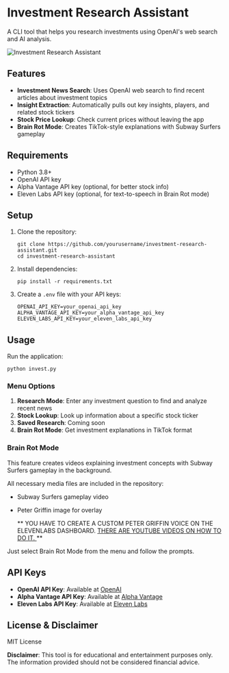 # Investment Research Assistant

A CLI tool that helps you research investments using OpenAI's web search and AI analysis.

![Investment Research Assistant](https://img.shields.io/badge/Investment-Research-blue)

## Features

- **Investment News Search**: Uses OpenAI web search to find recent articles about investment topics
- **Insight Extraction**: Automatically pulls out key insights, players, and related stock tickers
- **Stock Price Lookup**: Check current prices without leaving the app
- **Brain Rot Mode**: Creates TikTok-style explanations with Subway Surfers gameplay

## Requirements

- Python 3.8+
- OpenAI API key
- Alpha Vantage API key (optional, for better stock info)
- Eleven Labs API key (optional, for text-to-speech in Brain Rot mode)

## Setup

1. Clone the repository:
   ```
   git clone https://github.com/yourusername/investment-research-assistant.git
   cd investment-research-assistant
   ```

2. Install dependencies:
   ```
   pip install -r requirements.txt
   ```

3. Create a `.env` file with your API keys:
   ```
   OPENAI_API_KEY=your_openai_api_key
   ALPHA_VANTAGE_API_KEY=your_alpha_vantage_api_key
   ELEVEN_LABS_API_KEY=your_eleven_labs_api_key
   ```

## Usage

Run the application:
```
python invest.py
```

### Menu Options

1. **Research Mode**: Enter any investment question to find and analyze recent news
2. **Stock Lookup**: Look up information about a specific stock ticker
3. **Saved Research**: Coming soon
4. **Brain Rot Mode**: Get investment explanations in TikTok format

### Brain Rot Mode

This feature creates videos explaining investment concepts with Subway Surfers gameplay in the background.

All necessary media files are included in the repository:
- Subway Surfers gameplay video
- Peter Griffin image for overlay

  ** YOU HAVE TO CREATE A CUSTOM PETER GRIFFIN VOICE ON THE ELEVENLABS DASHBOARD. [THERE ARE YOUTUBE VIDEOS ON HOW TO DO IT. ](https://www.youtube.com/watch?v=BG89ZrplAis&t=68s) **

Just select Brain Rot Mode from the menu and follow the prompts.

## API Keys

- **OpenAI API Key**: Available at [OpenAI](https://platform.openai.com/)
- **Alpha Vantage API Key**: Available at [Alpha Vantage](https://www.alphavantage.co/support/#api-key)
- **Eleven Labs API Key**: Available at [Eleven Labs](https://elevenlabs.io/)

## License & Disclaimer

MIT License

**Disclaimer**: This tool is for educational and entertainment purposes only. The information provided should not be considered financial advice.
